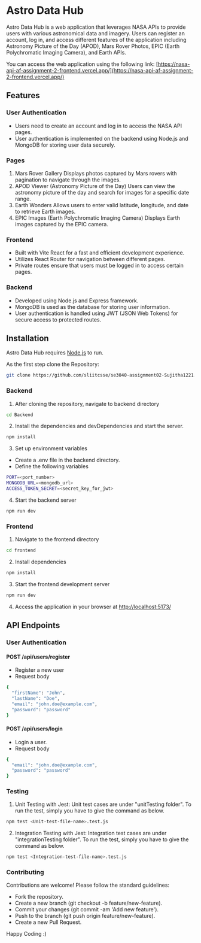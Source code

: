 # Astro Data Hub

Astro Data Hub is a web application that leverages NASA APIs to provide users with various astronomical data and imagery. Users can register an account, log in, and access different features of the application including Astronomy Picture of the Day (APOD), Mars Rover Photos, EPIC (Earth Polychromatic Imaging Camera), and Earth APIs.

You can access the web application using the following link:
[https://nasa-api-af-assignment-2-frontend.vercel.app/](https://nasa-api-af-assignment-2-frontend.vercel.app/)

## Features
### User Authentication
- Users need to create an account and log in to access the NASA API pages.
- User authentication is implemented on the backend using Node.js and MongoDB for storing user data securely.

### Pages
1. Mars Rover Gallery
   Displays photos captured by Mars rovers with pagination to navigate through the images.
2. APOD Viewer (Astronomy Picture of the Day)
   Users can view the astronomy picture of the day and search for images for a specific date range.
3. Earth Wonders
   Allows users to enter valid latitude, longitude, and date to retrieve Earth images.
4. EPIC Images (Earth Polychromatic Imaging Camera)
   Displays Earth images captured by the EPIC camera.

### Frontend
- Built with Vite React for a fast and efficient development experience.
- Utilizes React Router for navigation between different pages.
- Private routes ensure that users must be logged in to access certain pages.

### Backend
- Developed using Node.js and Express framework.
- MongoDB is used as the database for storing user information.
- User authentication is handled using JWT (JSON Web Tokens) for secure access to protected routes.

## Installation

Astro Data Hub requires [Node.js](https://nodejs.org/) to run.

As the first step clone the Repository:
```sh
git clone https://github.com/sliitcsse/se3040-assignment02-Sujitha1221.git
```
### Backend
1. After cloning the repository, navigate to backend directory
```sh
cd Backend
```
2. Install the dependencies and devDependencies and start the server.
```sh
npm install
```
3. Set up environment variables
- Create a .env file in the backend directory.
- Define the following variables
```sh
PORT=<port_number>
MONGODB_URL=<mongodb_url>
ACCESS_TOKEN_SECRET=<secret_key_for_jwt>
```
4. Start the backend server
```sh
npm run dev
```

### Frontend
1. Navigate to the frontend directory
```sh
cd frontend
```
2. Install dependencies
```sh
npm install
```
3. Start the frontend development server
```sh
npm run dev
```
4. Access the application in your browser at
[http://localhost:5173/](http://localhost:5173/)

## API Endpoints
### User Authentication
#### POST /api/users/register
- Register a new user
- Request body
```sh
{
  "firstName": "John",
  "lastName": "Doe",
  "email": "john.doe@example.com",
  "password": "password"
}
```
#### POST /api/users/login
- Login a user.
- Request body
```sh
{
  "email": "john.doe@example.com",
  "password": "password"
}
```
### Testing

1. Unit Testing with Jest:
Unit test cases are under "unitTesting folder". To run the test, simply you have to give the command as below. 
```sh
npm test <Unit-test-file-name>.test.js
```
2. Integration Testing with Jest:
Integration test cases are under "integrationTesting folder". To run the test, simply you have to give the command as below. 
```sh
npm test <Integration-test-file-name>.test.js
```

### Contributing

Contributions are welcome! Please follow the standard guidelines:
- Fork the repository.
- Create a new branch (git checkout -b feature/new-feature).
- Commit your changes (git commit -am 'Add new feature').
- Push to the branch (git push origin feature/new-feature).
- Create a new Pull Request.

Happy Coding :)